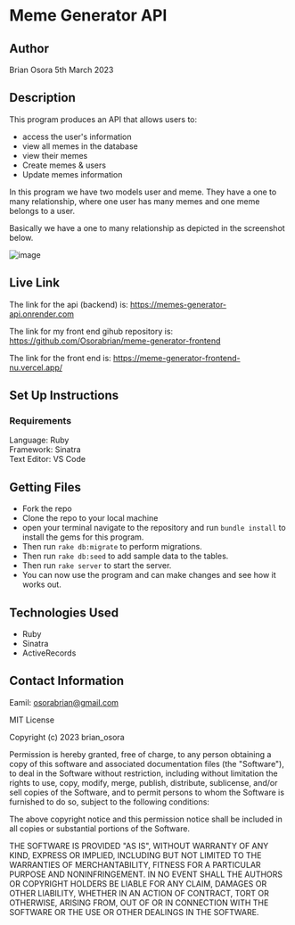 # Meme Generator API
## Author
Brian Osora 5th March 2023

## Description
This program produces an API that allows users to:
- access the user's information
- view all memes in the database
- view their memes
- Create memes & users
- Update memes information

In this program we have two models user and meme. They have a one to many relationship, where one user has many memes and one meme belongs to a user.

Basically we have a one to many relationship as depicted in the screenshot below.

![image](https://user-images.githubusercontent.com/83941341/223022754-222cf09c-9654-4399-bfe6-74b3589677cd.png)

## Live Link
The link for the api (backend) is:
https://memes-generator-api.onrender.com

The link for my front end gihub repository is:
https://github.com/Osorabrian/meme-generator-frontend

The link for the front end is:
https://meme-generator-frontend-nu.vercel.app/


## Set Up Instructions
### Requirements
Language: Ruby   
Framework: Sinatra  
Text Editor: VS Code

## Getting Files
- Fork the repo
- Clone the repo to your local machine
- open your terminal navigate to the repository and run ```bundle install```  to install the gems for this program.
- Then run ```rake db:migrate``` to perform migrations.
- Then run ```rake db:seed``` to add sample data to the tables.
- Then run ```rake server``` to start the server.
- You can now use the program and can make changes and see how it works out.
  
## Technologies Used
- Ruby
- Sinatra
- ActiveRecords

## Contact Information
Eamil: osorabrian@gmail.com

MIT License

Copyright (c) 2023 brian_osora

Permission is hereby granted, free of charge, to any person obtaining a copy
of this software and associated documentation files (the "Software"), to deal
in the Software without restriction, including without limitation the rights
to use, copy, modify, merge, publish, distribute, sublicense, and/or sell
copies of the Software, and to permit persons to whom the Software is
furnished to do so, subject to the following conditions:

The above copyright notice and this permission notice shall be included in all
copies or substantial portions of the Software.

THE SOFTWARE IS PROVIDED "AS IS", WITHOUT WARRANTY OF ANY KIND, EXPRESS OR
IMPLIED, INCLUDING BUT NOT LIMITED TO THE WARRANTIES OF MERCHANTABILITY,
FITNESS FOR A PARTICULAR PURPOSE AND NONINFRINGEMENT. IN NO EVENT SHALL THE
AUTHORS OR COPYRIGHT HOLDERS BE LIABLE FOR ANY CLAIM, DAMAGES OR OTHER
LIABILITY, WHETHER IN AN ACTION OF CONTRACT, TORT OR OTHERWISE, ARISING FROM,
OUT OF OR IN CONNECTION WITH THE SOFTWARE OR THE USE OR OTHER DEALINGS IN THE
SOFTWARE.
